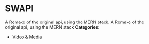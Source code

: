 # SWAPI


A Remake of the original api, using the MERN stack. A Remake of the original api, using the MERN stack
**Categories**:

- [Video & Media](https://github/awesome-apis/awesome-apis#video-and-media)



